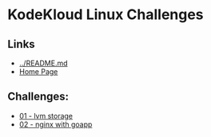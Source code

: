 # KodeKloud Linux Challenges

## Links

- [../README.md](../README.md)
- [Home Page](https://kodekloud.com/courses/linux-challenges/)

## Challenges:

- [01 - lvm storage](./challenge-01-lvm/README.md)
- [02 - nginx with goapp](./challenge-02-nginx_goapp/README.md)
